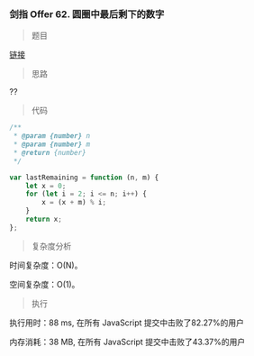 ### 剑指 Offer 62. 圆圈中最后剩下的数字

> 题目

[链接](https://leetcode-cn.com/problems/yuan-quan-zhong-zui-hou-sheng-xia-de-shu-zi-lcof/)

> 思路

??

> 代码

```js
/**
 * @param {number} n
 * @param {number} m
 * @return {number}
 */

var lastRemaining = function (n, m) {
    let x = 0;
    for (let i = 2; i <= n; i++) {
        x = (x + m) % i;
    }
    return x;
};
```

> 复杂度分析

时间复杂度：O(N)。

空间复杂度：O(1)。

> 执行

执行用时：88 ms, 在所有 JavaScript 提交中击败了82.27%的用户

内存消耗：38 MB, 在所有 JavaScript 提交中击败了43.37%的用户
